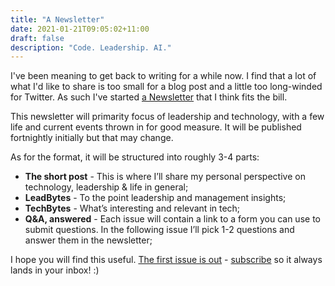 ```yaml
---
title: "A Newsletter"
date: 2021-01-21T09:05:02+11:00
draft: false
description: "Code. Leadership. AI."
---
```


I've been meaning to get back to writing for a while now. I find that a lot of what I'd like to share is too small for a blog post and a little too long-winded for Twitter. As such I've started [a Newsletter](https://leonardoborges.substack.com/) that I think fits the bill.

This newsletter will primarity focus of leadership and technology, with a few life and current events thrown in for good measure. It will be published fortnightly initially but that may change.

As for the format, it will be structured into roughly 3-4 parts:

- **The short post** - This is where I’ll share my personal perspective on technology, leadership & life in general;
- **LeadBytes** - To the point leadership and management insights;
- **TechBytes** - What’s interesting and relevant in tech;
- **Q&A, answered** - Each issue will contain a link to a form you can use to submit questions. In the following issue I’ll pick 1-2 questions and answer them in the newsletter;

I hope you will find this useful. [The first issue is out](https://leonardoborges.substack.com/p/issue-1) - [subscribe](https://leonardoborges.substack.com/subscribe) so it always lands in your inbox! :)
